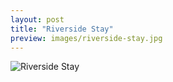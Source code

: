 ```yaml
---
layout: post
title: "Riverside Stay"
preview: images/riverside-stay.jpg
---
```


![Riverside Stay](/images/riverside-stay.jpg)
